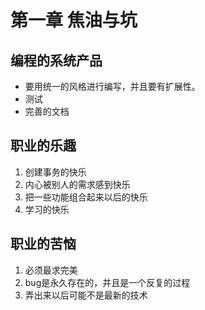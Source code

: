 # 第一章 焦油与坑 #

## 编程的系统产品 ##
- 要用统一的风格进行编写，并且要有扩展性。
- 测试
- 完善的文档

## 职业的乐趣 ##
1. 创建事务的快乐
2. 内心被别人的需求感到快乐
3. 把一些功能组合起来以后的快乐
4. 学习的快乐

## 职业的苦恼 ##
1. 必须最求完美
2. bug是永久存在的，并且是一个反复的过程
3. 弄出来以后可能不是最新的技术